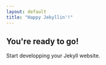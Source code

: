 ```yaml
---
layout: default
title: "Happy Jekyllin'!"
---
```


## You're ready to go!

Start developping your Jekyll website.
